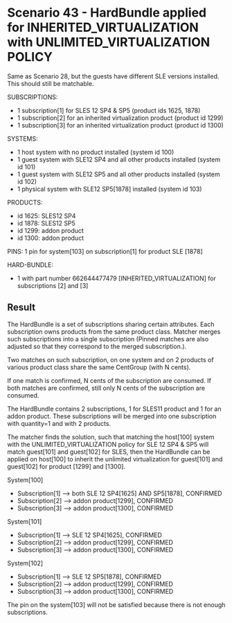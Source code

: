 Scenario 43 - HardBundle applied for INHERITED_VIRTUALIZATION with UNLIMITED_VIRTUALIZATION POLICY
==================================================================================================

Same as Scenario 28, but the guests have different SLE versions installed. This
should still be matchable.

SUBSCRIPTIONS:
- 1 subscription[1] for SLES 12 SP4 & SP5 (product ids 1625, 1878)
- 1 subscription[2] for an inherited virtualization product (product id 1299)
- 1 subscription[3] for an inherited virtualization product (product id 1300)

SYSTEMS:
- 1 host system with no product installed (system id 100)
- 1 guest system with SLE12 SP4 and all other products installed (system id 101)
- 1 guest system with SLE12 SP5 and all other products installed (system id 102)
- 1 physical system with SLE12 SP5[1878] installed (system id 103)

PRODUCTS:
- id 1625: SLES12 SP4
- id 1878: SLES12 SP5
- id 1299: addon product
- id 1300: addon product

PINS:
1 pin for system[103] on subscription[1] for product SLE [1878]

HARD-BUNDLE:
- 1 with part number 662644477479 [INHERITED_VIRTUALIZATION] for subscriptions [2] and [3]


Result
------
The HardBundle is a set of subscriptions sharing certain attributes. Each
subscription owns products from the same product class. Matcher merges such
subscriptions into a single subscription (Pinned matches are also adjusted so
that they correspond to the merged subscription.).

Two matches on such subscription, on one system and on 2 products of various product class
share the same CentGroup (with N cents).

If one match is confirmed, N cents of the subscription are consumed.
If both matches are confirmed, still only N cents of the subscription are consumed.

The HardBundle contains 2 subscriptions, 1 for SLES11 product and 1 for an
addon product. These subscriptions will be merged into one subscription with
quantity=1 and with 2 products.

The matcher finds the solution, such that matching the host[100] system with
the UNLIMITED_VIRTUALIZATION policy for SLE 12 SP4 & SP5 will match guest[101]
and guest[102] for SLES, then the HardBundle can be applied on host[100] to
inherit the unlimited virtualization for guest[101] and guest[102] for product
[1299] and [1300].

System[100]
 - Subscription[1] --> both SLE 12 SP4[1625] AND SP5[1878], CONFIRMED
 - Subscription[2] --> addon product[1299], CONFIRMED
 - Subscription[3] --> addon product[1300], CONFIRMED
 
System[101]
 - Subscription[1] --> SLE 12 SP4[1625], CONFIRMED
 - Subscription[2] --> addon product[1299], CONFIRMED
 - Subscription[3] --> addon product[1300], CONFIRMED
 
System[102]
 - Subscription[1] --> SLE 12 SP5[1878], CONFIRMED
 - Subscription[2] --> addon product[1299], CONFIRMED
 - Subscription[3] --> addon product[1300], CONFIRMED


The pin on the system[103] will not be satisfied because there is not enough
subscriptions.

